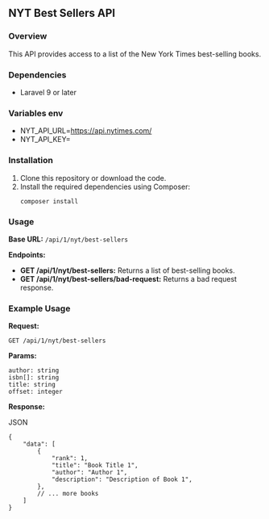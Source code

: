 ## NYT Best Sellers API

### Overview

This API provides access to a list of the New York Times best-selling books.

### Dependencies

-   Laravel 9 or later

### Variables env

-   NYT_API_URL=https://api.nytimes.com/
-   NYT_API_KEY=

### Installation

1.  Clone this repository or download the code.
2.  Install the required dependencies using Composer:
    ```
    composer install
    ```

### Usage

**Base URL:** `/api/1/nyt/best-sellers`

**Endpoints:**

-   **GET /api/1/nyt/best-sellers:** Returns a list of best-selling books.
-   **GET /api/1/nyt/best-sellers/bad-request:** Returns a bad request response.

### Example Usage

**Request:**

```
GET /api/1/nyt/best-sellers
```

**Params:**

```
author: string
isbn[]: string
title: string
offset: integer
```

**Response:**

JSON

```
{
    "data": [
        {
            "rank": 1,
            "title": "Book Title 1",
            "author": "Author 1",
            "description": "Description of Book 1",
        },
        // ... more books
    ]
}
```
